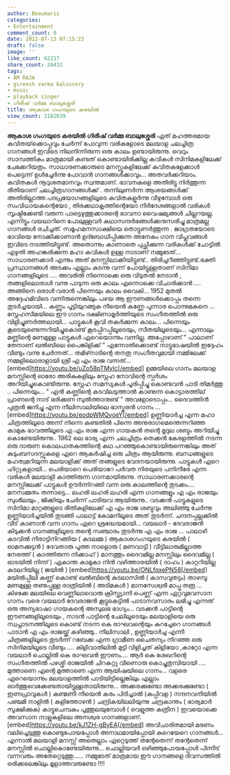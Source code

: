 ```yaml
---
author: Beaumaris
categories:
- Entertainment
comment_count: 0
date: 2022-07-13 07:15:23
draft: false
image: ''
like_count: 62217
share_count: 20432
tags:
- AM RAJA
- gireesh varma balussery
- music
- playback singer
- ഗിരീഷ് വർമ്മ ബാലുശ്ശേരി
title: ആകാശ ഗംഗയുടെ കരയിൽ
view_count: 2182639
---
```


**ആകാശ ഗംഗയുടെ കരയിൽ** **ഗിരീഷ് വർമ്മ ബാലുശ്ശേരി** ഏത് മഹത്തരമായ കവിതയ്‌ക്കൊപ്പവും ചേർന്ന് പോവുന്ന വരികളോടെ മലയാള ചലച്ചിത്ര ഗാനങ്ങൾ ഇവിടെ നിലനിന്നിരുന്ന ഒരു കാലം ഉണ്ടായിരുന്നു. വെറും സാമ്പത്തികം മാത്രമായി കണ്ടത് കൊണ്ടായിരിക്കില്ല കവികൾ സിനിമകളിലേക്ക് ചേക്കേറിയതും. സാധാരണക്കാരുടെ മനസ്സുകളിലേക്ക് കവിതകളേക്കാൾ പെട്ടെന്ന് ഉൾച്ചേർന്നു പോവാൻ ഗാനങ്ങൾക്കാവും... അതവർക്കറിയാം. കവിതകൾ നൂറുശതമാനവും സ്വന്തമാണ്. ഭാവനകളെ അതിരിട്ടു നിർത്തുന്ന രീതിയാണ് ചലച്ചിത്രഗാനങ്ങൾക്ക് . തന്നിലുണർന്ന ആശയങ്ങൾക്ക് അതിരില്ലാത്ത പദപ്രയോഗങ്ങളിലൂടെ കവിതകളൂർന്നു വീഴുമ്പോൾ ഒരു സംവിധായകന്റെയോ , തിരക്കഥാകൃത്തിന്റെയോ നിർദേശങ്ങളാൽ വരികൾ സൃഷ്ടിക്കേണ്ടി വരുന്ന പാട്ടെഴുത്തുക്കാരന്റെ ഭാവനാ വൈഷമ്യങ്ങൾ ചില്ലറയല്ല. എന്നിട്ടും വയലാറിനെ പോലുള്ളവർ കഥാസന്ദർഭങ്ങൾക്കനുസരിച്ചു മാത്രമല്ല ഗാനങ്ങൾ രചിച്ചത്. സമൂഹമനസാക്ഷിയെ തൊട്ടുണർത്തുന്ന . ജാഗ്രതയോടെ ഭാവിയെ നോക്കിക്കാണാൻ ഉദ്ബോധിപ്പിക്കുന്ന അനേകം ഗാന വിപ്ലവങ്ങൾ ഇവിടെ നടത്തിയിട്ടുണ്ട്. അതൊന്നും കാണാതെ പുച്ഛിക്കുന്ന വരികൾക്ക് ചോട്ടിൽ എഴുതി അഹങ്കരിക്കുന്ന മഹാ കവികൾ ഉള്ള നാടാണ് നമ്മുടേത്... സാധാരണക്കാർ എന്നും അത് മനസ്സിലാക്കിയിട്ടുണ്ട്.. തിരിച്ചറിഞ്ഞിട്ടുണ്ട്.ഭക്തി പ്രസ്ഥാനങ്ങൾ അടക്കം എല്ലാം കടന്നു വന്ന് പോയിട്ടുള്ളതാണ് സിനിമാ ഗാനങ്ങളിലൂടെ .... അവരിൽ നിന്നൊക്കെ ഒരു വിടുതൽ നേടാൻ , തങ്ങളിലൊരാൾ വന്നു പാടുന്ന ഒരു കാലം എന്നൊക്കെ വിചാരിക്കാൻ .... അങ്ങിനെ ഒരാൾ വരാൻ പിന്നെയും കാലം വൈകി... 1952 മുതൽ അദ്ദേഹമിവിടെ വന്നിരുന്നെങ്കിലും പഴയ ആ ഈണങ്ങൾക്കൊപ്പം തന്നെ തുടർച്ചയായി... കണ്ണും പൂട്ടിയുറങ്ങുക നീയെൻ കണ്ണേ പുന്നാര പൊന്നുമകനെ ... സ്നേഹസീമയിലെ ഈ ഗാനം ദക്ഷിണാമൂർത്തിയുടെ സംഗീതത്തിൽ ഒരു വിളിച്ചുണർത്തലായി... പാട്ടുകൾ കൂവി തകർക്കുന്ന കാലം... പിന്നെയും കൂടെയുണ്ടെന്നറിയിച്ചുകൊണ്ട് കൂടപ്പിറപ്പിലൂടെയും, സീതയിലൂടെയും... എന്നാലും മണ്ണിന്റെ മണമുള്ള പാട്ടുകൾ ഏറെയൊന്നും വന്നില്ല. അപ്പോഴാണ് " പാലാണ് തേനാണ് ഖൽബിലെ പൈങ്കിളിക്ക് " എന്നോതിക്കൊണ്ട് നാട്ടുഭാഷയിൽ ഇദ്ദേഹം വീണ്ടും വന്നു ചേർന്നത്... തമിഴ്‍നാടിന്റെ തനതു സംഗീതവുമായി നമ്മിലേക്ക്‌ നമ്മളിലൊരാളായി ശ്രീ എ എം രാജ വന്നത്... [embed]https://youtu.be/uZo58pTMyIc[/embed] ഉമ്മയിലെ ഗാനം മലയാള മനസ്സിന്റെ ഓരോ അരികുകളിലും സ്നേഹ നോവിന്റെ സ്പർശം അറിയിച്ചുകൊണ്ടിരുന്നു. സ്നേഹ സമസ്യകൾ പൂരിപ്പിച്ചു കൊണ്ടവൻ പാടി തിമർത്തു .. പിന്നെയും... " എൻ കണ്ണിന്റെ കടവിലടുത്താൽ കാണുന്ന കൊട്ടാരത്തില് പ്രാണന്റെ നാട് ഭരിക്കണ സുൽത്താനുണ്ട് " അവളോടൊപ്പം... ദൈവത്തിൻ പുത്രൻ ജനിച്ചു എന്ന നീലിസാലിയിലെ ഭാസ്കരൻ ഗാനം ... [embed]https://youtu.be/eodpWMQyoeY[/embed] ഉണ്ണിയാർച്ച എന്ന മഹാ ചിത്രത്തിലൂടെ അന്ന് നിന്നെ കണ്ടതിൽ പിന്നെ അനുരാഗമെന്തെന്നറിഞ്ഞ കാമുക ഭാവത്തിലൂടെ എ എം രാജ എന്ന ഗായകൻ തന്റെ മൃദുല ശബ്ദം അറിയിച്ചു കൊണ്ടേയിരുന്നു.. 1962 ലെ ഭാര്യ എന്ന ചലച്ചിത്രം തെക്കൻ കേരളത്തിൽ നടന്ന ഒരു ദാരുണ കൊലപാതകത്തിന്റെ കഥ പറഞ്ഞുകൊണ്ടായിരുന്നെങ്കിലും അത് കുടുംബസദസ്സുകളെ ഏറെ ആകർഷിച്ച ഒരു ചിത്രം ആയിരുന്നു. ബന്ധങ്ങളുടെ മഹത്വമറിയുന്ന മലയാളിക്ക് അത് തങ്ങളുടെ വേദനയായിരുന്നു. പാട്ടുകൾ ഏറെ ഹിറ്റുകളായി... പെരിയാറെ പെരിയാറേ പർവത നിരയുടെ പനിനീരേ എന്ന വരികൾ മലയാളി കാത്തിരുന്ന ഗാനമായിരുന്നു. സാധാരണക്കാരന്റെ മനസ്സിലേക്ക് പാട്ടുകൾ ഊർന്നിറങ്ങി വന്ന ഒരു കാലത്തിന്റെ തുടക്കം.... മനസമ്മതം തന്നാട്ടെ... ലഹരി ലഹരി ലഹരി എന്ന ഗാനങ്ങളും എ എം രാജയും സുശീലയും , ജിക്കിയും ചേർന്ന് പാടിയവ ആയിരുന്നു.. വടക്കൻ പാട്ടുകളുടെ സിനിമാ മാറ്റങ്ങളുടെ രീതികളിലേക്ക് എ എം രാജ ശബ്ദവും അലിഞ്ഞു ചേർന്നു ഉണ്ണിയാർച്ചയിൽ തുടങ്ങി പാലാട്ട് കോമനിലൂടെ അത് തുടർന്ന്. ചന്ദനപ്പല്ലക്കിൽ വീട് കാണാൻ വന്ന ഗാനം ഏറെ ശ്രദ്ധേയമായി... വയലാർ - ദേവരാജൻ കിടുക്കൻ ഗാനങ്ങളിലൂടെ തന്റെ സഞ്ചാരം തുടർന്നു എ എം രാജ ... പാലാഴി കടവിൽ നീരാട്ടിനിറങ്ങിയ ( കടലമ്മ ) ആകാശഗംഗയുടെ കരയിൽ ( ഓമനക്കുട്ടൻ ) ദേവതാരു പൂത്ത നാളൊരു ( മണവാട്ടി ) വീട്ടിലാരുമില്ലാത്ത നേരത്ത് ( കാത്തിരുന്ന നിക്കാഹ് ) മാനത്തും ദൈവമില്ല മനസ്സിലും ദൈവമില്ല ( ഓടയിൽ നിന്ന് ) ഏകാന്ത കാമുകാ നിൻ വഴിത്താരയിൽ ( ദാഹം ) കാറ്ററിയില്ല കടലറിയില്ല ( ജയിൽ ) [embed]https://youtu.be/ONLfqxePN58[/embed] മയിൽ‌പ്പീലി കണ്ണ് കൊണ്ട് ഖൽബിന്റെ കടലാസിൽ ( കാസവുതട്ടം) താഴമ്പൂ മണമുള്ള തണുപ്പുള്ള രാത്രിയിൽ ( അടിമകൾ ) മാനസേശ്വരീ മാപ്പു തരൂ ... കിഴക്കേ മലയിലെ വെണ്ണിലാവൊരു ക്രിസ്ത്യാനി പെണ്ണ് എന്ന ഏറ്റവുമവസാന ഗാനം വരെ വയലാർ ദേവരാജൻ കൂട്ടുകെട്ടിൽ പാടാനവസാരം ലഭിച്ചു എന്നത് ഒരു അന്യഭാഷാ ഗായകന്റെ അസുലഭ ഭാഗ്യം... വടക്കൻ പാട്ടിന്റെ ഈണങ്ങളിലൂടെയും , നാടൻ പാട്ടിന്റെ ചേലിലൂടെയും മലയാളിയെ ഒരു സ്വപ്നാടനത്തിലൂടെ കൊണ്ട് നടന്ന കെ രാഘവന്റെയും കുറച്ചേറെ ഗാനങ്ങൾ പാടാൻ എ എം രാജയ്ക്ക് കഴിഞ്ഞു.. നീലിസാലി , ഉണ്ണിയാർച്ച എന്നീ ചിത്രങ്ങളിലൂടെ തുടർന്ന് റബേക്ക എന്ന ഗ്രാമീണ ചൈതന്യം നിറഞ്ഞ ഒരു സിനിമയിലൂടെ വീണ്ടും .... കിളിവാതിലിൽ മുട്ടി വിളിച്ചത് കിളിയോ ,കാറ്റോ എന്ന വയലാർ ചൊല്ലിൽ കെ രാഘവൻ ഈണം.... ആർ കെ ശേഖറിന്റെ സംഗീതത്തിൽ പഴശ്ശി രാജയിൽ ചിറകറ്റു വീണൊരു കൊച്ചുതുമ്പിയായി .... മുത്താണെ എന്റെ മുത്താണെ എന്ന ആയിഷയിലെ ഗാനം... വളരെ ഏറെയൊന്നും മലയാളത്തിൽ പാടിയിട്ടില്ലെങ്കിലും എല്ലാം ഓർത്തുവെക്കേണ്ടതായിട്ടുള്ളതായിരുന്നു... അക്കരക്കുണ്ടോ അക്കരക്കുണ്ടോ ( ഇണപ്രാവുകൾ ) കണ്മണി നീയെൻ കരം പിടിച്ചാൽ (കുപ്പിവള ) നന്ദനവനിയിൽ പഞ്ചമി നാളിൽ ( കളിത്തോഴൻ ) ചന്ദ്രികയിലലിയുന്നു ചന്ദ്രകാന്തം ( ഭാര്യമാർ സൂക്ഷിക്കുക) കാട്ടുചെമ്പകം പൂത്തുലയുമ്പോൾ ( വെളുത്ത കത്രീന ) ഇവയൊക്കെ അവസാന നാളുകളിലെ അനശ്വര ഗാനങ്ങളാണ്. [embed]https://youtu.be/kJ1ZH-gByEA[/embed] അവിചാരിതമായി മരണം വലിച്ചെടുത്തു കൊണ്ടുപോയപ്പോൾ അനാഥമായിപ്പോയി കുറെയേറെ ഗാനങ്ങൾ... എന്നാൽ മലയാളി മനസ്സ് അതെല്ലാം ഏറ്റെടുത്ത് തന്റേതെന്ന് തന്റേതെന്ന് മനസ്സിൽ ചൊല്ലികൊണ്ടേയിരുന്നു... ചൊല്ലിയവർ ഒഴിഞ്ഞുപോയപ്പോൾ പിന്നീട് വന്നവരും അതേറ്റെടുത്തു...... നമ്മുടേത് മാത്രമായ ഈ ഗാനങ്ങളെ ദിവസത്തിൽ ഒരിക്കലെങ്കിലും മൂളാത്തവരുണ്ടോ !!!!